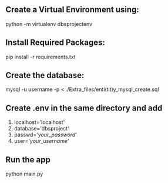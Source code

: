 ## Create a Virtual Environment using:
   python -m virtualenv dbsprojectenv

## Install Required Packages:
  pip install -r requirements.txt

## Create the database:
  mysql -u username -p < ./Extra_files/enti\(tit\)y_mysql_create.sql

## Create .env in the same directory and add
1. localhost='localhost'
2. database='dbsproject'
3. passwd='*your_password*'
4. user='*your_username*'

## Run the app
  python main.py
